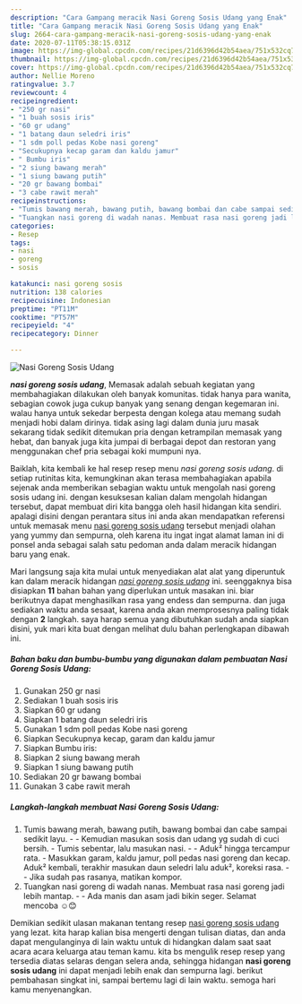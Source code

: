 ```yaml
---
description: "Cara Gampang meracik Nasi Goreng Sosis Udang yang Enak"
title: "Cara Gampang meracik Nasi Goreng Sosis Udang yang Enak"
slug: 2664-cara-gampang-meracik-nasi-goreng-sosis-udang-yang-enak
date: 2020-07-11T05:38:15.031Z
image: https://img-global.cpcdn.com/recipes/21d6396d42b54aea/751x532cq70/nasi-goreng-sosis-udang-foto-resep-utama.jpg
thumbnail: https://img-global.cpcdn.com/recipes/21d6396d42b54aea/751x532cq70/nasi-goreng-sosis-udang-foto-resep-utama.jpg
cover: https://img-global.cpcdn.com/recipes/21d6396d42b54aea/751x532cq70/nasi-goreng-sosis-udang-foto-resep-utama.jpg
author: Nellie Moreno
ratingvalue: 3.7
reviewcount: 4
recipeingredient:
- "250 gr nasi"
- "1 buah sosis iris"
- "60 gr udang"
- "1 batang daun seledri iris"
- "1 sdm poll pedas Kobe nasi goreng"
- "Secukupnya kecap garam dan kaldu jamur"
- " Bumbu iris"
- "2 siung bawang merah"
- "1 siung bawang putih"
- "20 gr bawang bombai"
- "3 cabe rawit merah"
recipeinstructions:
- "Tumis bawang merah, bawang putih, bawang bombai dan cabe sampai sedikit layu.   Kemudian masukan sosis dan udang yg sudah di cuci bersih.  Tumis sebentar, lalu masukan nasi.   Aduk² hingga tercampur rata.  Masukkan garam, kaldu jamur, poll pedas nasi goreng dan kecap. Aduk² kembali, terakhir masukan daun seledri lalu aduk², koreksi rasa.   Jika sudah pas rasanya, matikan kompor."
- "Tuangkan nasi goreng di wadah nanas. Membuat rasa nasi goreng jadi lebih mantap.   Ada manis dan asam jadi bikin seger. Selamat mencoba ☺️😊"
categories:
- Resep
tags:
- nasi
- goreng
- sosis

katakunci: nasi goreng sosis 
nutrition: 138 calories
recipecuisine: Indonesian
preptime: "PT11M"
cooktime: "PT57M"
recipeyield: "4"
recipecategory: Dinner

---
```



![Nasi Goreng Sosis Udang](https://img-global.cpcdn.com/recipes/21d6396d42b54aea/751x532cq70/nasi-goreng-sosis-udang-foto-resep-utama.jpg)

<b><i>nasi goreng sosis udang</i></b>, Memasak adalah sebuah kegiatan yang membahagiakan dilakukan oleh banyak komunitas. tidak hanya para wanita, sebagian cowok juga cukup banyak yang senang dengan kegemaran ini. walau hanya untuk sekedar berpesta dengan kolega atau memang sudah menjadi hobi dalam dirinya. tidak asing lagi dalam dunia juru masak sekarang tidak sedikit ditemukan pria dengan ketrampilan memasak yang hebat, dan banyak juga kita jumpai di berbagai depot dan restoran yang menggunakan chef pria sebagai koki mumpuni nya.



Baiklah, kita kembali ke hal resep resep menu <i>nasi goreng sosis udang</i>. di setiap rutinitas kita, kemungkinan akan terasa membahagiakan apabila sejenak anda memberikan sebagian waktu untuk mengolah nasi goreng sosis udang ini. dengan kesuksesan kalian dalam mengolah hidangan tersebut, dapat membuat diri kita bangga oleh hasil hidangan kita sendiri. apalagi disini dengan perantara situs ini anda akan mendapatkan referensi untuk memasak menu <u>nasi goreng sosis udang</u> tersebut menjadi olahan yang yummy dan sempurna, oleh karena itu ingat ingat alamat laman ini di ponsel anda sebagai salah satu pedoman anda dalam meracik hidangan baru yang enak.


Mari langsung saja kita mulai untuk menyediakan alat alat yang diperuntuk kan dalam meracik hidangan <u><i>nasi goreng sosis udang</i></u> ini. seenggaknya bisa disiapkan <b>11</b> bahan bahan yang diperlukan untuk masakan ini. biar berikutnya dapat menghasilkan rasa yang endess dan sempurna. dan juga sediakan waktu anda sesaat, karena anda akan memprosesnya paling tidak dengan <b>2</b> langkah. saya harap semua yang dibutuhkan sudah anda siapkan disini, yuk mari kita buat dengan melihat dulu bahan perlengkapan dibawah ini.

<!--inarticleads1-->

##### Bahan baku dan bumbu-bumbu yang digunakan dalam pembuatan Nasi Goreng Sosis Udang:

1. Gunakan 250 gr nasi
1. Sediakan 1 buah sosis iris
1. Siapkan 60 gr udang
1. Siapkan 1 batang daun seledri iris
1. Gunakan 1 sdm poll pedas Kobe nasi goreng
1. Siapkan Secukupnya kecap, garam dan kaldu jamur
1. Siapkan  Bumbu iris:
1. Siapkan 2 siung bawang merah
1. Siapkan 1 siung bawang putih
1. Sediakan 20 gr bawang bombai
1. Gunakan 3 cabe rawit merah




<!--inarticleads2-->

##### Langkah-langkah membuat Nasi Goreng Sosis Udang:

1. Tumis bawang merah, bawang putih, bawang bombai dan cabe sampai sedikit layu.  -  - Kemudian masukan sosis dan udang yg sudah di cuci bersih.  - Tumis sebentar, lalu masukan nasi.  -  - Aduk² hingga tercampur rata.  - Masukkan garam, kaldu jamur, poll pedas nasi goreng dan kecap. Aduk² kembali, terakhir masukan daun seledri lalu aduk², koreksi rasa.  -  - Jika sudah pas rasanya, matikan kompor.
1. Tuangkan nasi goreng di wadah nanas. Membuat rasa nasi goreng jadi lebih mantap.  -  - Ada manis dan asam jadi bikin seger. Selamat mencoba ☺️😊




Demikian sedikit ulasan makanan tentang resep <u>nasi goreng sosis udang</u> yang lezat. kita harap kalian bisa mengerti dengan tulisan diatas, dan anda dapat mengulanginya di lain waktu untuk di hidangkan dalam saat saat acara acara keluarga atau teman kamu. kita bs mengulik resep resep yang tersedia diatas selaras dengan selera anda, sehingga hidangan <b>nasi goreng sosis udang</b> ini dapat menjadi lebih enak dan sempurna lagi. berikut pembahasan singkat ini, sampai bertemu lagi di lain waktu. semoga hari kamu menyenangkan.
